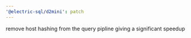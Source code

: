 ```yaml
---
'@electric-sql/d2mini': patch
---
```


remove host hashing from the query pipline giving a significant speedup
